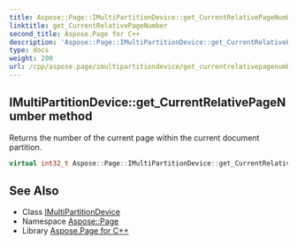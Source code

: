 ```yaml
---
title: Aspose::Page::IMultiPartitionDevice::get_CurrentRelativePageNumber method
linktitle: get_CurrentRelativePageNumber
second_title: Aspose.Page for C++
description: 'Aspose::Page::IMultiPartitionDevice::get_CurrentRelativePageNumber method. Returns the number of the current page within the current document partition in C++.'
type: docs
weight: 200
url: /cpp/aspose.page/imultipartitiondevice/get_currentrelativepagenumber/
---
```

## IMultiPartitionDevice::get_CurrentRelativePageNumber method


Returns the number of the current page within the current document partition.

```cpp
virtual int32_t Aspose::Page::IMultiPartitionDevice::get_CurrentRelativePageNumber()=0
```

## See Also

* Class [IMultiPartitionDevice](../)
* Namespace [Aspose::Page](../../)
* Library [Aspose.Page for C++](../../../)
